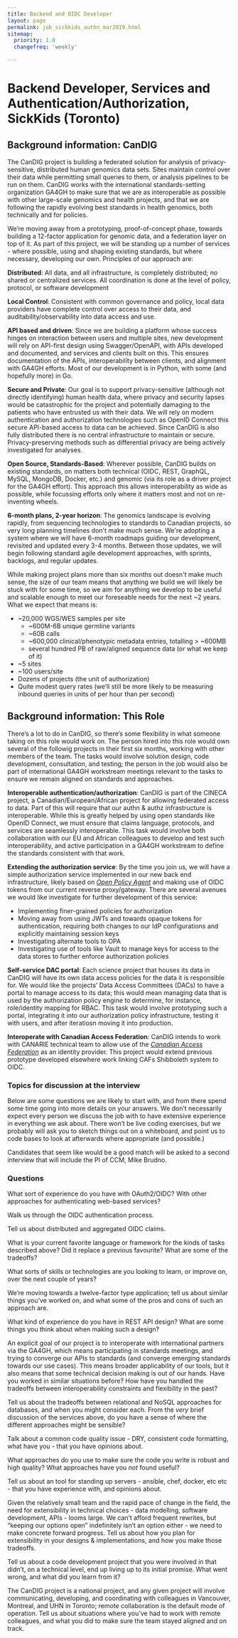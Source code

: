 ```yaml
---
title: Backend and OIDC Developer
layout: page
permalink: job_sickkids_authn_mar2019.html
sitemap:
  priority: 1.0
  changefreq: 'weekly'

---
```

# Backend Developer, Services and Authentication/Authorization, SickKids (Toronto)

## Background information: CanDIG

The CanDIG project is building a federated solution for analysis of
privacy-sensitive, distributed human genomics data sets. Sites maintain
control over their data while permitting small queries to them, or
analysis pipelines to be run on them. CanDIG works with the
international standards-setting organization GA4GH to make sure that we
are as interoperable as possible with other large-scale genomics and
health projects, and that we are following the rapidly evolving best
standards in health genomics, both technically and for policies.

We’re moving away from a prototyping, proof-of-concept phase, towards
building a 12-factor application for genomic data, and a federation
layer on top of it. As part of this project, we will be standing up a
number of services - where possible, using and shaping existing
standards, but where necessary, developing our own. Principles of our
approach are:

**Distributed**: All data, and all infrastructure, is completely
distributed; no shared or centralized services. All coordination is done
at the level of policy, protocol, or software development

**Local Control**: Consistent with common governance and policy, local
data providers have complete control over access to their data, and
auditability/observability into data access and use.

**API based and driven**: Since we are building a platform whose success
hinges on interaction between users and multiple sites, new development
will rely on API-first design using Swagger/OpenAPI, with APIs developed
and documented, and services and clients built on this. This ensures
documentation of the APIs, interoperability between clients, and
alignment with GA4GH efforts. Most of our development is in Python, with
some (and hopefully more) in Go.

**Secure and Private**: Our goal is to support privacy-sensitive
(although not directly identifying) human health data, where privacy and
security lapses would be catastrophic for the project and potentially
damaging to the patients who have entrusted us with their data. We will
rely on modern authentication and authorization technologies such as
OpenID Connect this secure API-based access to data can be achieved.
Since CanDIG is also fully distributed there is no central
infrastructure to maintain or secure. Privacy-preserving methods such as
differential privacy are being actively investigated for analyses.

**Open Source, Standards-Based**: Wherever possible, CanDIG builds on
existing standards, on matters both technical (OIDC, REST, GraphQL,
MySQL, MongoDB, Docker, etc.) and genomic (via its role as a driver
project for the GA4GH effort). This approach this allows
interoperability as wide as possible, while focussing efforts only where
it matters most and not on re-inventing wheels.

**6-month plans, 2-year horizon**: The genomics landscape is evolving
rapidly, from sequencing technologies to standards to Canadian projects,
so very long planning timelines don't make much sense. We're adopting a
system where we will have 6-month roadmaps guiding our development,
revisited and updated every 3-4 months. Between those updates, we will
begin following standard agile development approaches, with sprints,
backlogs, and regular updates.

While making project plans more than six months out doesn't make much
sense, the size of our team means that anything we build we will likely
be stuck with for some time, so we aim for anything we develop to be
useful and scalable enough to meet our foreseable needs for the next \~2
years. What we expect that means is:

- \~20,000 WGS/WES samples per site
    - \~600M-6B unique germline variants
    - \~60B calls
    - \~600,000 clinical/phenotypic metadata entries, totalling > \~600MB
    - several hundred PB of raw/aligned sequence data (or what we keep of it)
- \~5 sites
- \~100 users/site
- Dozens of projects (the unit of authorization)
- Quite modest query rates (we’ll still be more likely to be measuring inbound queries in units of per hour than per second)

## Background information: This Role

There’s a lot to do in CanDIG, so there’s some flexibility in what
someone taking on this role would work on. The person hired into this
role would own several of the followig projects in their first six months,
working with other members of the team.  The tasks would involve 
solution design, code development, consultation, and testing; the person 
in the job would also be part of international GA4GH workstream meetings
relevant to the tasks to ensure we remain aligned on standards and approaches.

**Interoperable authentication/authorization**: CanDIG is part of the
CINECA project, a Canadian/European/African project for allowing
federated access to data. Part of this will require that our authn &
authz infrastructure is interoperable. While this is greatly helped by
using open standards like OpenID Connect, we must ensure that claims
language, protocols, and services are seamlessly interoperable. This
task would involve both collaboration with our EU and African colleagues
to develop and test such interoperability, and active participation in a
GA4GH workstream to define the standards consistent with that work.

**Extending the authorization service**: By the time you join us, we
will have a simple authorization service implemented in our new back end
infrastructure, likely based on [*Open Policy
Agent*](https://www.openpolicyagent.org) and making use of OIDC tokens
from our current reverse proxy/gateway. There are several avenues we
would like investigate for further development of this service:

-   Implementing finer-grained policies for authorization
-   Moving away from using JWTs and towards opaque tokens for authentication, requiring both changes to our IdP configurations and explicitly maintaining session keys
-   Investigating alternate tools to OPA
-   Investigating use of tools like Vault to manage keys for access to the data stores to further enforce authorization policies

**Self-service DAC portal**: Each science project that houses its data
in CanDIG will have its own data access policies for the data it is
responsible for. We would like the projects’ Data Access Committees
(DACs) to have a portal to manage access to its data; this would mean
managing data that is used by the authorization policy engine to
determine, for instance, role/identity mapping for RBAC. This task would
involve prototyping such a portal, integrating it into our authorization
policy infrastructure, testing it with users, and after iteratiosn
moving it into production.

**Interoperate with Canadian Access Federation**: CanDIG intends to work
with CANARIE technical team to allow use of the [*Canadian Access
Federation*](https://www.canarie.ca/identity/caf/) as an identity
provider. This project would extend previous prototype developed
elsewhere work linking CAFs Shibboleth system to OIDC.

### Topics for discussion at the interview

Below are some questions we are likely to start with, and from there
spend some time going into more details on your answers. We don’t
necessarily expect every person we discuss the job with to have
extensive experience in everything we ask about. There won’t be live
coding exercises, but we probably will ask you to sketch things out on a
whiteboard, and point us to code bases to look at afterwards where
appropriate (and possible.)

Candidates that seem like would be a good match will be asked to a
second interview that will include the PI of CCM, Mike Brudno.

### Questions

What sort of experience do you have with OAuth2/OIDC? With other
approaches for authenticating web-based services?

Walk us through the OIDC authentication process.

Tell us about distributed and aggregated OIDC claims.

What is your current favorite language or framework for the kinds of
tasks described above? Did it replace a previous favourite? What are
some of the tradeoffs?

What sorts of skills or technologies are you looking to learn, or
improve on, over the next couple of years?

We’re moving towards a twelve-factor type application; tell us about
similar things you’ve worked on, and what some of the pros and cons of
such an approach are.

What kind of experience do you have in REST API design? What are some
things you think about when making such a design?

An explicit goal of our project is to interoperate with international
partners via the GA4GH, which means participating in standards meetings,
and trying to converge our APIs to standards (and converge emerging
standards towards our use cases). This means broader applicability of
our tools, but it also means that some technical decision making is out
of our hands. Have you worked in similar situations before? How have you
handled the tradeoffs between interoperability constraints and
flexibility in the past?

Tell us about the tradeoffs between relational and NoSQL approaches for
databases, and when you might consider each. From the *very* brief
discussion of the services above, do you have a sense of where the
different approaches might be sensible?

Talk about a common code quality issue - DRY, consistent code
formatting, what have you - that you have opinions about.

What approaches do you use to make sure the code you write is robust and
high quality? What approaches have you *not* found useful?

Tell us about an tool for standing up servers - ansible, chef, docker,
etc etc - that you have experience with, and opinions about.

Given the relatively small team and the rapid pace of change in the
field, the need for extensibility in technical choices - data modelling,
software development, APIs - looms large. We can’t afford frequent
rewrites, but “keeping our options open” indefinitely isn’t an option
either - we need to make concrete forward progress. Tell us about how
you plan for extensibility in your designs & implementations, and how
you make those tradeoffs.

Tell us about a code development project that you were involved in that
didn’t, on a technical level, end up living up to its initial promise.
What went wrong, and what did you learn from it?

The CanDIG project is a national project, and any given project will
involve communicating, developing, and coordinating with colleagues in
Vancouver, Montreal, and UHN in Toronto; remote collaboration is the
default mode of operation. Tell us about situations where you’ve had to
work with remote colleagues, and what you did to make sure the team
stayed aligned and on track.

